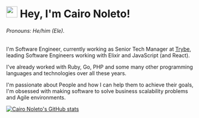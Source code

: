 # <img src="https://emojis.slackmojis.com/emojis/images/1531849430/4246/blob-sunglasses.gif?1531849430" width="30" /> Hey, I'm Cairo Noleto!
###### Pronouns: He/him (Ele).

I'm Software Engineer, currently working as Senior Tech Manager at [Trybe](https://github.com/betrybe), leading Software Engineers working with Elixir and JavaScript (and React).

I've already worked with Ruby, Go, PHP and some many other programming languages and technologies over all these years.

I'm passionate about People and how I can help them to achieve their goals, I'm obsessed with making software to solve business scalability problems and Agile environments.

[![Cairo Noleto's GitHub stats](https://github-readme-stats.vercel.app/api?username=caironoleto&count_private=true&show_icons=true&theme=dracula)](https://github.com/caironoleto)

<!--
**caironoleto/caironoleto** is a ✨ _special_ ✨ repository because its `README.md` (this file) appears on your GitHub profile.

Here are some ideas to get you started:

- 🔭 I’m currently working on ...
- 🌱 I’m currently learning ...
- 👯 I’m looking to collaborate on ...
- 🤔 I’m looking for help with ...
- 💬 Ask me about ...
- 📫 How to reach me: ...
- 😄 Pronouns: ...
- ⚡ Fun fact: ...
-->

